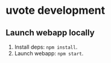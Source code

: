 # uvote development

## Launch webapp locally

1. Install deps: `npm install`.
2. Launch webapp: `npm start`.
